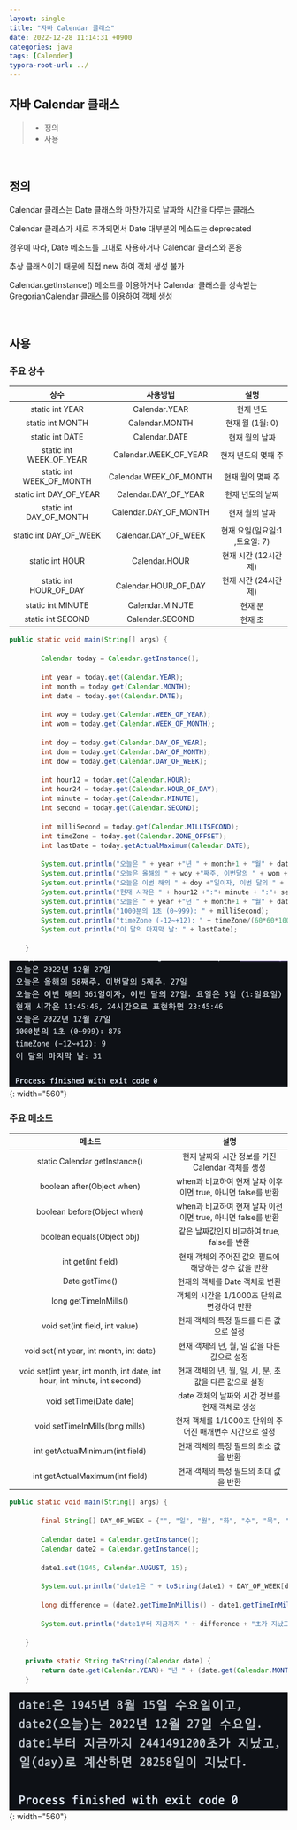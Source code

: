 ```yaml
---
layout: single
title: "자바 Calendar 클래스"
date: 2022-12-28 11:14:31 +0900
categories: java
tags: [Calender]
typora-root-url: ../
---
```


## 자바 Calendar 클래스
> - 정의
> - 사용

<br>

## 정의

Calendar 클래스는 Date 클래스와 마찬가지로 날짜와 시간을 다루는 클래스

Calendar 클래스가 새로 추가되면서 Date 대부분의 메소드는 deprecated

경우에 따라, Date 메소드를 그대로 사용하거나 Calendar 클래스와 혼용

추상 클래스이기 때문에 직접 new 하여 객체 생성 불가

Calendar.getInstance() 메소드를 이용하거나 Calendar 클래스를 상속받는 GregorianCalendar 클래스를 이용하여 객체 생성

<br>

## 사용

### 주요 상수

|           상수           |        사용방법        |              설명              |
| :----------------------: | :--------------------: | :----------------------------: |
|     static int YEAR      |     Calendar.YEAR      |           현재 년도            |
|     static int MONTH     |     Calendar.MONTH     |        현재 월 (1월: 0)        |
|     static int DATE      |     Calendar.DATE      |         현재 월의 날짜         |
| static int WEEK_OF_YEAR  | Calendar.WEEK_OF_YEAR  |      현재 년도의 몇째 주       |
| static int WEEK_OF_MONTH | Calendar.WEEK_OF_MONTH |       현재 월의 몇째 주        |
|  static int DAY_OF_YEAR  |  Calendar.DAY_OF_YEAR  |        현재 년도의 날짜        |
| static int DAY_OF_MONTH  | Calendar.DAY_OF_MONTH  |         현재 월의 날짜         |
|  static int DAY_OF_WEEK  |  Calendar.DAY_OF_WEEK  | 현재 요일(일요일:1 ,토요일: 7) |
|     static int HOUR      |     Calendar.HOUR      |      현재 시간 (12시간제)      |
|  static int HOUR_OF_DAY  |  Calendar.HOUR_OF_DAY  |      현재 시간 (24시간제)      |
|    static int MINUTE     |    Calendar.MINUTE     |            현재 분             |
|    static int SECOND     |    Calendar.SECOND     |            현재 초             |

```java
public static void main(String[] args) {

        Calendar today = Calendar.getInstance();

        int year = today.get(Calendar.YEAR);
        int month = today.get(Calendar.MONTH);
        int date = today.get(Calendar.DATE);

        int woy = today.get(Calendar.WEEK_OF_YEAR);
        int wom = today.get(Calendar.WEEK_OF_MONTH);

        int doy = today.get(Calendar.DAY_OF_YEAR);
        int dom = today.get(Calendar.DAY_OF_MONTH);
        int dow = today.get(Calendar.DAY_OF_WEEK);

        int hour12 = today.get(Calendar.HOUR);
        int hour24 = today.get(Calendar.HOUR_OF_DAY);
        int minute = today.get(Calendar.MINUTE);
        int second = today.get(Calendar.SECOND);

        int milliSecond = today.get(Calendar.MILLISECOND);
        int timeZone = today.get(Calendar.ZONE_OFFSET);
        int lastDate = today.getActualMaximum(Calendar.DATE);

        System.out.println("오늘은 " + year +"년 " + month+1 + "월" + date +"일");
        System.out.println("오늘은 올해의 " + woy +"째주, 이번달의 " + wom + "째주. " + date +"일");
        System.out.println("오늘은 이번 해의 " + doy +"일이자, 이번 달의 " + dom + "일. 요일은 " + dow +"일 (1:일요일)");
        System.out.println("현재 시각은 " + hour12 +":"+ minute + ":"+ second +", 24시간으로 표현하면 " + hour24+":"+ minute + ":"+ second);
        System.out.println("오늘은 " + year +"년 " + month+1 + "월" + date +"일");
        System.out.println("1000분의 1초 (0~999): " + milliSecond);
        System.out.println("timeZone (-12~+12): " + timeZone/(60*60*1000)); // 1000분의 1초를 시간으로 표시하기 위해 60*60*1000
        System.out.println("이 달의 마지막 날: " + lastDate);

    }
```

![constan](/images/2022-12-28-about-java-calender-class/constan.png){: width="560"}



### 주요 메소드

|                            메소드                            |                             설명                             |
| :----------------------------------------------------------: | :----------------------------------------------------------: |
|                static Calendar getInstance()                 |      현재 날짜와 시간 정보를 가진 Calendar 객체를 생성       |
|                  boolean after(Object when)                  | when과 비교하여 현재 날짜 이후이면 true, 아니면 false를 반환 |
|                 boolean before(Object when)                  | when과 비교하여 현재 날짜 이전이면 true, 아니면 false를 반환 |
|                  boolean equals(Object obj)                  |         같은 날짜값인지 비교하여 true, false를 반환          |
|                      int get(int field)                      |    현재 객체의 주어진 값의 필드에 해당하는 상수 값을 반환    |
|                        Date getTime()                        |                현재의 객체를 Date 객체로 변환                |
|                    long getTimeInMills()                     |         객체의 시간을 1/1000초 단위로 변경하여 반환          |
|                void set(int field, int value)                |           현재 객체의 특정 필드를 다른 값으로 설정           |
|           void set(int year, int month, int date)            |         현재 객체의 년, 월, 일 값을 다른 값으로 설정         |
| void set(int year, int month, int date, int hour, int minute, int second) |   현재 객체의 년, 월, 일, 시, 분, 초 값을 다른 값으로 설정   |
|                   void setTime(Date date)                    |       date 객체의 날짜와 시간 정보를 현재 객체로 생성        |
|               void setTimeInMills(long mills)                |  현재 객체를 1/1000초 단위의 주어진 매개변수 시간으로 설정   |
|               int getActualMinimum(int field)                |            현재 객체의 특정 필드의 최소 값을 반환            |
|               int getActualMaximum(int field)                |            현재 객체의 특정 필드의 최대 값을 반환            |

```java
public static void main(String[] args) {

        final String[] DAY_OF_WEEK = {"", "일", "월", "화", "수", "목", "금", "토"};

        Calendar date1 = Calendar.getInstance();
        Calendar date2 = Calendar.getInstance();

        date1.set(1945, Calendar.AUGUST, 15);

        System.out.println("date1은 " + toString(date1) + DAY_OF_WEEK[date1.get(Calendar.DAY_OF_WEEK)] +"요일이고, \n" + "date2(오늘)는 " + toString(date1) + DAY_OF_WEEK[date1.get(Calendar.DAY_OF_WEEK)] +"요일. " );

        long difference = (date2.getTimeInMillis() - date1.getTimeInMillis())/ 1000;

        System.out.println("date1부터 지금까지 " + difference + "초가 지났고, \n" + "일(day)로 계산하면 " + difference/(24*60*60) +"일이 지났다. ");

    }

    private static String toString(Calendar date) {
        return date.get(Calendar.YEAR)+ "년 " + (date.get(Calendar.MONTH)+1) +"월 " + date.get(Calendar.DATE) +"일 ";
    }
```

![method](/images/2022-12-28-about-java-calender-class/method.png){: width="560"}



<br>
